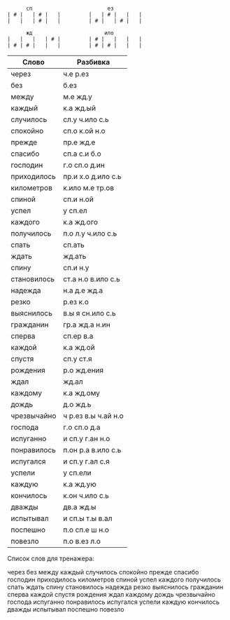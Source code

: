 ```

      сп                        ез
| # |   | # |   |         |   | # |   |   |
|   |   | # |   |         | # |   | # |   |

      жд                       ило
|   |   |   | # |         | # |   |   |   |
| # | # |   |   |         | # | # |   |   |

```

| Слово | Разбивка |
| --- | --- |
| через | ч.е р.ез | 
| без | б.ез | 
| между | м.е жд.у | 
| каждый | к.а жд.ый | 
| случилось | сл.у ч.ило с.ь | 
| спокойно | сп.о к.ой н.о | 
| прежде | пр.е жд.е | 
| спасибо | сп.а с.и б.о | 
| господин | г.о сп.о д.ин | 
| приходилось | пр.и х.о д.ило с.ь | 
| километров | к.ило м.е тр.ов | 
| спиной | сп.и н.ой | 
| успел | у сп.ел | 
| каждого | к.а жд.ого | 
| получилось | п.о л.у ч.ило с.ь | 
| спать | сп.ать | 
| ждать | жд.ать | 
| спину | сп.и н.у | 
| становилось | ст.а н.о в.ило с.ь | 
| надежда | н.а д.е жд.а | 
| резко | р.ез к.о | 
| выяснилось | в.ы я сн.ило с.ь | 
| гражданин | гр.а жд.а н.ин | 
| сперва | сп.ер в.а | 
| каждой | к.а жд.ой | 
| спустя | сп.у ст.я | 
| рождения | р.о жд.ения | 
| ждал | жд.ал | 
| каждому | к.а жд.ому | 
| дождь | д.о жд.ь | 
| чрезвычайно | ч р.ез в.ы ч.ай н.о | 
| господа | г.о сп.о д.а | 
| испуганно | и сп.у г.ан н.о | 
| понравилось | п.он р.а в.ило с.ь | 
| испугался | и сп.у г.ал с.я | 
| успели | у сп.ели | 
| каждую | к.а жд.ую | 
| кончилось | к.он ч.ило с.ь | 
| дважды | дв.а жд.ы | 
| испытывал | и сп.ы т.ы в.ал | 
| поспешно | п.о сп.е ш н.о | 
| повезло | п.о в.ез л.о | 

Список слов для тренажера:

через без между каждый случилось спокойно прежде спасибо господин приходилось километров спиной успел каждого получилось спать ждать спину становилось надежда резко выяснилось гражданин сперва каждой спустя рождения ждал каждому дождь чрезвычайно господа испуганно понравилось испугался успели каждую кончилось дважды испытывал поспешно повезло

